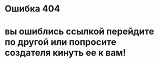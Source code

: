 <h1>Ошибка 404</h1>
<h1>вы ошиблись ссылкой перейдите по другой или попросите создателя кинуть ее к вам!</h1>
